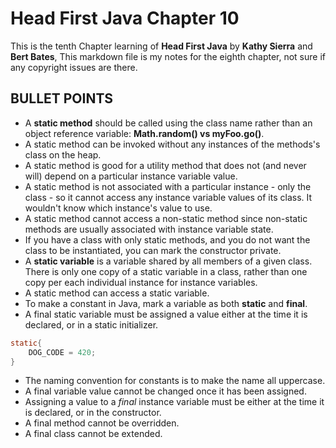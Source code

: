 Head First Java Chapter 10
=
This is the tenth Chapter learning of **Head First Java** by **Kathy Sierra** and **Bert Bates**, 
This markdown file is my notes for the eighth chapter, not sure if any copyright issues are there.

BULLET POINTS
-
* A **static method** should be called using the class name rather than an object reference variable: **Math.random() vs myFoo.go()**.
* A static method can be invoked without any instances of the methods's class on the heap.
* A static method is good for a utility method that does not (and never will) depend on a particular instance variable value.
* A static method is not associated with a particular instance - only the class - so it cannot access any instance variable values of its class. It wouldn't know which instance's value to use.
* A static method cannot access a non-static method since non-static methods are usually associated with instance variable state.
* If you have a class with only static methods, and you do not want the class to be instantiated, you can mark the constructor private.
* A **static variable** is a variable shared by all members of a given class. There is only one copy of a static variable in a class, rather than one copy per each individual instance for instance variables.
* A static method can access a static variable.
* To make a constant in Java, mark a variable as both **static** and **final**.
* A final static variable must be assigned a value either at the time it is declared, or in a static initializer.

````java
static{
	DOG_CODE = 420;	
}
```` 
* The naming convention for constants is to make the name all uppercase.
* A final variable value cannot be changed once it has been assigned.
* Assigning a value to a *final* instance variable must be either at the time it is declared, or in the constructor.
* A final method cannot be overridden.
* A final class cannot be extended.

